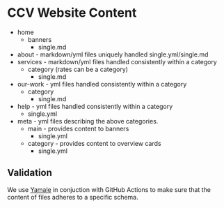 # CCV Website Content

- home
    - banners
        - single.md
- about - markdown/yml files uniquely handled
    single.yml/single.md
- services - markdown/yml files handled consistently within a category
    - category (rates can be a category)
        - single.md
- our-work - yml files handled consistently within a category
    - category
        - single.md
- help - yml files handled consistently within a category
    - single.yml
- meta - yml files describing the above categories.
    - main - provides content to banners
        - single.yml
    - category - provides content to overview cards
        - single.yml


## Validation

We use [Yamale]() in conjuction with GitHub Actions to make sure that the content of files adheres to a specific schema.
 